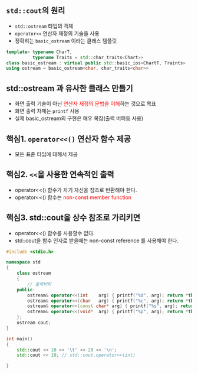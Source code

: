 <style>
r { color: Red }
o { color: Orange }
g { color: Green }
</style>

## `std::cout`의 원리
- `std::ostream` 타입의 객체
- `operator<<` 연산자 재정의 기술을 사용
- 정확히는 `basic_ostream` 이라는 클래스 템플릿

```c++
template< typename CharT,
		  typename Traits = std::char_traits<Chart>>
class basic_ostream : virtual public std::basic_ios<ChartT, Traints>
using ostream = basic_ostream<char, char_traits<char>>
```

## std::ostream 과 유사한 클래스 만들기
- 화면 출력 기술이 아닌 <r>연산자 재정의 문법을 이해</r>하는 것으로 목표
- 화면 출력 자체는 `printf` 사용
- 실제 basic_ostream의 구현은 매우 복잡(출력 버퍼등 사용)

## 핵심1. `operator<<()` 연산자 함수 제공
- 모든 표준 타입에 대해서 제공

## 핵심2. `<<`을 사용한 연속적인 출력
- operator<<() 함수가 자기 자신을 참조로 반환해야 한다.
- operator<<() 함수는 <r>non-const member function</r>

## 핵심3. std::cout을 상수 참조로 가리키면
- operator<<() 함수를 사용할수 없다.
- std::cout을 함수 인자로 받을때는 non-const reference 를 사용해야 한다.

```c++
#include <stdio.h>

namespace std
{
	class ostream
	{
		// 출력버퍼
	public:
		ostream& operator<<(int    arg) { printf("%d", arg); return *this;}
		ostream& operator<<(char   arg) { printf("%c", arg); return *this;}
		ostream& operator<<(const char* arg) { printf("%s", arg); return *this;}
		ostream& operator<<(void*  arg) { printf("%p", arg); return *this;}
	};
	ostream cout;
}

int main()
{	
	std::cout << 10 << '\t' << 20 << '\n';
	std::cout << 10; // std::cout.operator<<(int)

}
```